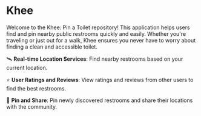 # Khee
Welcome to the Khee: Pin a Toilet repository! This application helps users find and pin nearby public restrooms quickly and easily. Whether you're traveling or just out for a walk, Khee ensures you never have to worry about finding a clean and accessible toilet.

🛰️ **Real-time Location Services**: Find nearby restrooms based on your current location.

⭐ **User Ratings and Reviews**: View ratings and reviews from other users to find the best restrooms.

📌 **Pin and Share**: Pin newly discovered restrooms and share their locations with the community.
